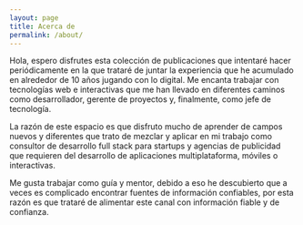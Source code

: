 ```yaml
---
layout: page
title: Acerca de
permalink: /about/
---
```


<!-- Debido a un fuerte compromiso con la creatividad, la tecnología y la innovación es que lleva alrededor de 10 años jugando con lo digital. Le encanta trabajar con tecnologías web e interactivas que lo hicieron desempeñar funciones como desarrollador, luego como gerente de proyectos y, finalmente, como jefe de tecnología.

Hace un par de años, co-fundó una consultoría de desarrollo que le ayudó de sobremanera a descubrir un mundo completamente nuevo que no tenía nada que ver con su experiencia en tecnología, uno que hablaba de marketing, desarrollo de negocios, finanzas, recursos humanos y administración. Nunca esperó aprender tanto de esa decisión, pero se redescubrió a sí mismo como una persona que disfruta aprender de campos nuevos y diferentes.

Actualmente y gracias a ese bagaje multidisciplinario, trabaja como consultor de desarrollo full stack para startups y agencias de publicidad que requieren del desarrollo de  aplicaciones multiplataforma, móviles o interactivas. También gusta de trabajar como mentor enfocándose en empoderar a las minorías y siempre impulsado por la creatividad, energía y curiosidad que sus estudiantes le proveen.-->
Hola, espero disfrutes esta colección de publicaciones que intentaré hacer periódicamente en la que trataré de juntar la experiencia que he acumulado en alrededor de 10 años jugando con lo digital. Me encanta trabajar con tecnologías web e interactivas que me han llevado en diferentes caminos como desarrollador, gerente de proyectos y, finalmente, como jefe de tecnología. 

La razón de este espacio es que disfruto mucho de aprender de campos nuevos y diferentes que trato de mezclar y aplicar en mi trabajo como consultor de desarrollo full stack para startups y agencias de publicidad que requieren del desarrollo de aplicaciones multiplataforma, móviles o interactivas.

Me gusta trabajar como guía y mentor, debido a eso he descubierto que a veces es complicado encontrar fuentes de información confiables, por esta razón es que trataré de alimentar este canal con información fiable y de confianza.